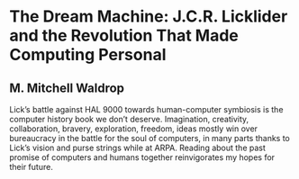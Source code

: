 # The Dream Machine: J.C.R. Licklider and the Revolution That Made Computing Personal
## M. Mitchell Waldrop
Lick’s battle against HAL 9000 towards human-computer symbiosis is the computer history book we don’t deserve. Imagination, creativity, collaboration, bravery, exploration, freedom, ideas mostly win over bureaucracy in the battle for the soul of computers, in many parts thanks to Lick’s vision and purse strings while at ARPA. Reading about the past promise of computers and humans together reinvigorates my hopes for their future.
